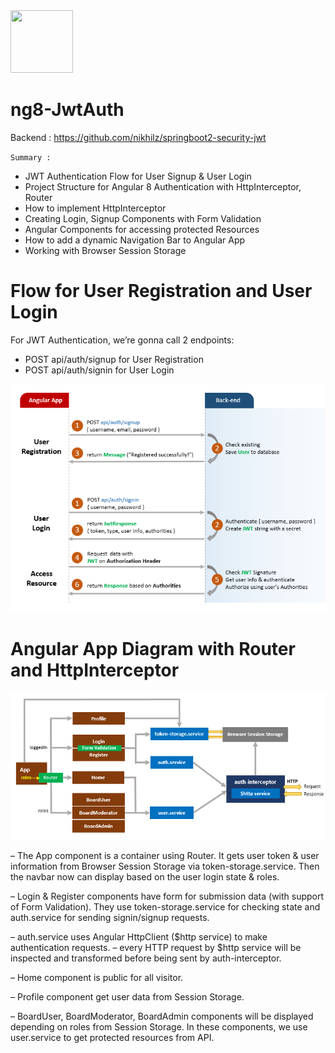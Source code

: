 <img src="https://raw.githubusercontent.com/nikhilz/ng8-myEMS/master/src/assets/images/logo-small.jpg" width="100" height="100">

# ng8-JwtAuth

Backend : https://github.com/nikhilz/springboot2-security-jwt
 
 `Summary :`

* JWT Authentication Flow for User Signup & User Login
* Project Structure for Angular 8 Authentication with HttpInterceptor, Router
* How to implement HttpInterceptor
* Creating Login, Signup Components with Form Validation
* Angular Components for accessing protected Resources
* How to add a dynamic Navigation Bar to Angular App
* Working with Browser Session Storage


# Flow for User Registration and User Login
For JWT Authentication, we’re gonna call 2 endpoints:

* POST api/auth/signup for User Registration
* POST api/auth/signin for User Login

<img src="https://github.com/nikhilz/ng8-JwtAuth-Frontend/blob/master/src/assets/images/angular-8-jwt-authentication-flow.png">


# Angular App Diagram with Router and HttpInterceptor

<img src="https://github.com/nikhilz/ng8-JwtAuth-Frontend/blob/master/src/assets/images/angular-8-jwt-authentication-overview.png">

– The App component is a container using Router. It gets user token & user information from Browser Session Storage via token-storage.service. Then the navbar now can display based on the user login state & roles.

– Login & Register components have form for submission data (with support of Form Validation). They use token-storage.service for checking state and auth.service for sending signin/signup requests.

– auth.service uses Angular HttpClient ($http service) to make authentication requests.
– every HTTP request by $http service will be inspected and transformed before being sent by auth-interceptor.

– Home component is public for all visitor.

– Profile component get user data from Session Storage.

– BoardUser, BoardModerator, BoardAdmin components will be displayed depending on roles from Session Storage. In these components, we use user.service to get protected resources from API.
